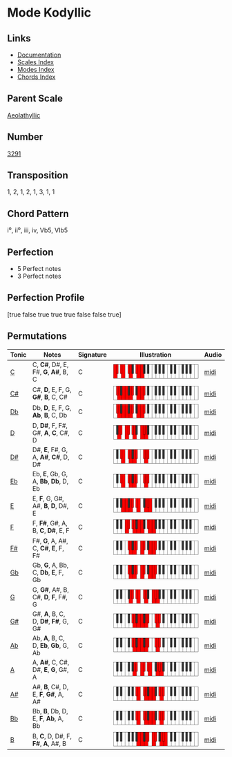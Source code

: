 # Mode Kodyllic

## Links

- [Documentation](README.md)
- [Scales Index](Scales.md)
- [Modes Index](Modes.md)
- [Chords Index](Chords.md)

## Parent Scale

[Aeolathyllic](ScaleAeolathyllic.md)

## Number

[3291](https://ianring.com/musictheory/scales/3291)

## Transposition

1, 2, 1, 2, 1, 3, 1, 1

## Chord Pattern

i⁰, ii⁰, iii, iv, Vb5, VIb5

## Perfection

- 5 Perfect notes
- 3 Perfect notes

## Perfection Profile

[true false true true true false false true]

## Permutations

| Tonic | Notes | Signature | Illustration | Audio |
|-------|-------|-----------|--------------|-------|
| [C](ModeCNaturalKodyllic.md) | C, **C#**, D#, E, F#, **G**, **A#**, B, C | C | ![CNaturalKodyllic](ModeCNaturalKodyllic.png) | [midi](https://github.com/edipermadi/music/blob/main/docs/ModeCNaturalKodyllic.mid?raw=true) |
| [C#](ModeCSharpKodyllic.md) | C#, **D**, E, F, G, **G#**, **B**, C, C# | C | ![CSharpKodyllic](ModeCSharpKodyllic.png) | [midi](https://github.com/edipermadi/music/blob/main/docs/ModeCSharpKodyllic.mid?raw=true) |
| [Db](ModeDFlatKodyllic.md) | Db, **D**, E, F, G, **Ab**, **B**, C, Db | C | ![DFlatKodyllic](ModeDFlatKodyllic.png) | [midi](https://github.com/edipermadi/music/blob/main/docs/ModeDFlatKodyllic.mid?raw=true) |
| [D](ModeDNaturalKodyllic.md) | D, **D#**, F, F#, G#, **A**, **C**, C#, D | C | ![DNaturalKodyllic](ModeDNaturalKodyllic.png) | [midi](https://github.com/edipermadi/music/blob/main/docs/ModeDNaturalKodyllic.mid?raw=true) |
| [D#](ModeDSharpKodyllic.md) | D#, **E**, F#, G, A, **A#**, **C#**, D, D# | C | ![DSharpKodyllic](ModeDSharpKodyllic.png) | [midi](https://github.com/edipermadi/music/blob/main/docs/ModeDSharpKodyllic.mid?raw=true) |
| [Eb](ModeEFlatKodyllic.md) | Eb, **E**, Gb, G, A, **Bb**, **Db**, D, Eb | C | ![EFlatKodyllic](ModeEFlatKodyllic.png) | [midi](https://github.com/edipermadi/music/blob/main/docs/ModeEFlatKodyllic.mid?raw=true) |
| [E](ModeENaturalKodyllic.md) | E, **F**, G, G#, A#, **B**, **D**, D#, E | C | ![ENaturalKodyllic](ModeENaturalKodyllic.png) | [midi](https://github.com/edipermadi/music/blob/main/docs/ModeENaturalKodyllic.mid?raw=true) |
| [F](ModeFNaturalKodyllic.md) | F, **F#**, G#, A, B, **C**, **D#**, E, F | C | ![FNaturalKodyllic](ModeFNaturalKodyllic.png) | [midi](https://github.com/edipermadi/music/blob/main/docs/ModeFNaturalKodyllic.mid?raw=true) |
| [F#](ModeFSharpKodyllic.md) | F#, **G**, A, A#, C, **C#**, **E**, F, F# | C | ![FSharpKodyllic](ModeFSharpKodyllic.png) | [midi](https://github.com/edipermadi/music/blob/main/docs/ModeFSharpKodyllic.mid?raw=true) |
| [Gb](ModeGFlatKodyllic.md) | Gb, **G**, A, Bb, C, **Db**, **E**, F, Gb | C | ![GFlatKodyllic](ModeGFlatKodyllic.png) | [midi](https://github.com/edipermadi/music/blob/main/docs/ModeGFlatKodyllic.mid?raw=true) |
| [G](ModeGNaturalKodyllic.md) | G, **G#**, A#, B, C#, **D**, **F**, F#, G | C | ![GNaturalKodyllic](ModeGNaturalKodyllic.png) | [midi](https://github.com/edipermadi/music/blob/main/docs/ModeGNaturalKodyllic.mid?raw=true) |
| [G#](ModeGSharpKodyllic.md) | G#, **A**, B, C, D, **D#**, **F#**, G, G# | C | ![GSharpKodyllic](ModeGSharpKodyllic.png) | [midi](https://github.com/edipermadi/music/blob/main/docs/ModeGSharpKodyllic.mid?raw=true) |
| [Ab](ModeAFlatKodyllic.md) | Ab, **A**, B, C, D, **Eb**, **Gb**, G, Ab | C | ![AFlatKodyllic](ModeAFlatKodyllic.png) | [midi](https://github.com/edipermadi/music/blob/main/docs/ModeAFlatKodyllic.mid?raw=true) |
| [A](ModeANaturalKodyllic.md) | A, **A#**, C, C#, D#, **E**, **G**, G#, A | C | ![ANaturalKodyllic](ModeANaturalKodyllic.png) | [midi](https://github.com/edipermadi/music/blob/main/docs/ModeANaturalKodyllic.mid?raw=true) |
| [A#](ModeASharpKodyllic.md) | A#, **B**, C#, D, E, **F**, **G#**, A, A# | C | ![ASharpKodyllic](ModeASharpKodyllic.png) | [midi](https://github.com/edipermadi/music/blob/main/docs/ModeASharpKodyllic.mid?raw=true) |
| [Bb](ModeBFlatKodyllic.md) | Bb, **B**, Db, D, E, **F**, **Ab**, A, Bb | C | ![BFlatKodyllic](ModeBFlatKodyllic.png) | [midi](https://github.com/edipermadi/music/blob/main/docs/ModeBFlatKodyllic.mid?raw=true) |
| [B](ModeBNaturalKodyllic.md) | B, **C**, D, D#, F, **F#**, **A**, A#, B | C | ![BNaturalKodyllic](ModeBNaturalKodyllic.png) | [midi](https://github.com/edipermadi/music/blob/main/docs/ModeBNaturalKodyllic.mid?raw=true) |
